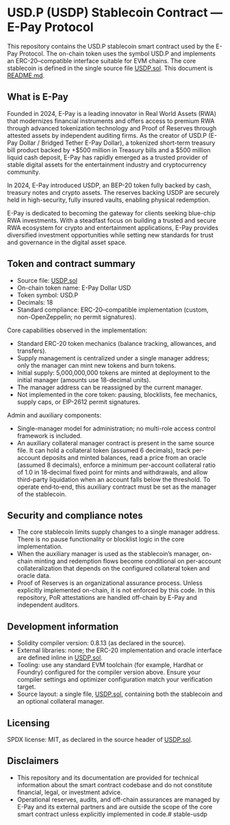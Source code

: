 # USD.P (USDP) Stablecoin Contract — E-Pay Protocol

This repository contains the USD.P stablecoin smart contract used by the E-Pay Protocol. The on-chain token uses the symbol USD.P and implements an ERC-20–compatible interface suitable for EVM chains. The core stablecoin is defined in the single source file [USDP.sol](USDP.sol). This document is [README.md](README.md).

## What is E-Pay

Founded in 2024, E-Pay is a leading innovator in Real World Assets (RWA) that modernizes financial instruments and offers access to premium RWA through advanced tokenization technology and Proof of Reserves through attested assets by independent auditing firms. As the creator of USD.P (E-Pay Dollar / Bridged Tether E-Pay Dollar), a tokenized short-term treasury bill product backed by +$500 million in Treasury bills and a $500 million liquid cash deposit, E-Pay has rapidly emerged as a trusted provider of stable digital assets for the entertainment industry and cryptocurrency community.

In 2024, E-Pay introduced USDP, an BEP-20 token fully backed by cash, treasury notes and crypto assets. The reserves backing USDP are securely held in high-security, fully insured vaults, enabling physical redemption.

E-Pay is dedicated to becoming the gateway for clients seeking blue-chip RWA investments. With a steadfast focus on building a trusted and secure RWA ecosystem for crypto and entertainment applications, E-Pay provides diversified investment opportunities while setting new standards for trust and governance in the digital asset space.

## Token and contract summary

- Source file: [USDP.sol](USDP.sol)
- On-chain token name: E-Pay Dollar USD
- Token symbol: USD.P
- Decimals: 18
- Standard compliance: ERC-20–compatible implementation (custom, non-OpenZeppelin; no permit signatures).

Core capabilities observed in the implementation:
- Standard ERC-20 token mechanics (balance tracking, allowances, and transfers).
- Supply management is centralized under a single manager address; only the manager can mint new tokens and burn tokens.
- Initial supply: 5,000,000,000 tokens are minted at deployment to the initial manager (amounts use 18-decimal units).
- The manager address can be reassigned by the current manager.
- Not implemented in the core token: pausing, blocklists, fee mechanics, supply caps, or EIP-2612 permit signatures.

Admin and auxiliary components:
- Single-manager model for administration; no multi-role access control framework is included.
- An auxiliary collateral manager contract is present in the same source file. It can hold a collateral token (assumed 6 decimals), track per-account deposits and minted balances, read a price from an oracle (assumed 8 decimals), enforce a minimum per-account collateral ratio of 1.0 in 18‑decimal fixed point for mints and withdrawals, and allow third-party liquidation when an account falls below the threshold. To operate end‑to‑end, this auxiliary contract must be set as the manager of the stablecoin.

## Security and compliance notes

- The core stablecoin limits supply changes to a single manager address. There is no pause functionality or blocklist logic in the core implementation.
- When the auxiliary manager is used as the stablecoin’s manager, on-chain minting and redemption flows become conditional on per-account collateralization that depends on the configured collateral token and oracle data.
- Proof of Reserves is an organizational assurance process. Unless explicitly implemented on-chain, it is not enforced by this code. In this repository, PoR attestations are handled off-chain by E-Pay and independent auditors.

## Development information

- Solidity compiler version: 0.8.13 (as declared in the source).
- External libraries: none; the ERC-20 implementation and oracle interface are defined inline in [USDP.sol](USDP.sol).
- Tooling: use any standard EVM toolchain (for example, Hardhat or Foundry) configured for the compiler version above. Ensure your compiler settings and optimizer configuration match your verification target.
- Source layout: a single file, [USDP.sol](USDP.sol), containing both the stablecoin and an optional collateral manager.

## Licensing

SPDX license: MIT, as declared in the source header of [USDP.sol](USDP.sol).

## Disclaimers

- This repository and its documentation are provided for technical information about the smart contract codebase and do not constitute financial, legal, or investment advice.
- Operational reserves, audits, and off-chain assurances are managed by E-Pay and its external partners and are outside the scope of the core smart contract unless explicitly implemented in code.# stable-usdp

